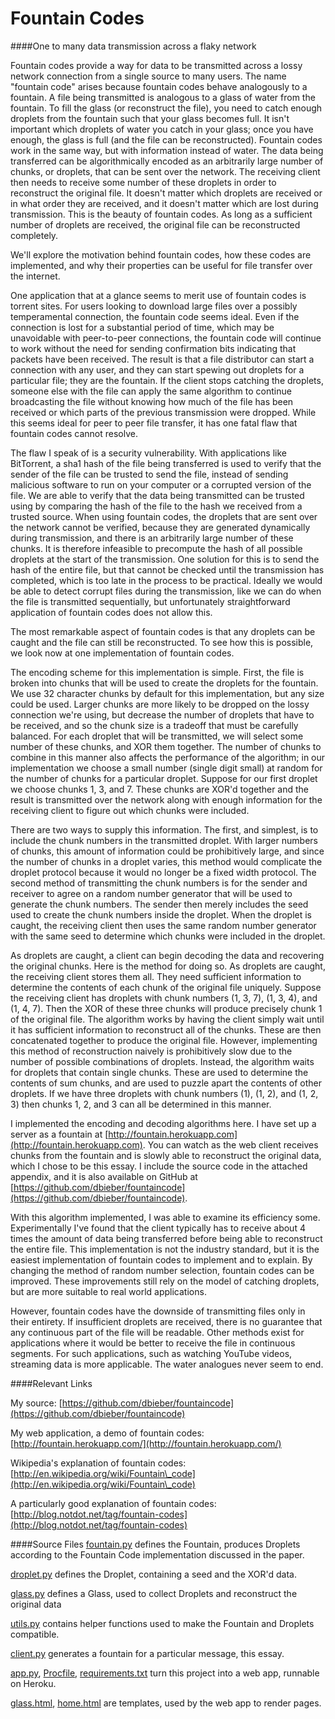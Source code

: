 Fountain Codes
=========

####One to many data transmission across a flaky network

Fountain codes provide a way for data to be transmitted across a lossy network connection from a single source to many users. The name "fountain code" arises because fountain codes behave analogously to a fountain. A file being transmitted is analogous to a glass of water from the fountain. To fill the glass (or reconstruct the file), you need to catch enough droplets from the fountain such that your glass becomes full. It isn't important which droplets of water you catch in your glass; once you have enough, the glass is full (and the file can be reconstructed). Fountain codes work in the same way, but with information instead of water. The data being transferred can be algorithmically encoded as an arbitrarily large number of chunks, or droplets, that can be sent over the network. The receiving client then needs to receive some number of these droplets in order to reconstruct the original file. It doesn't matter which droplets are received or in what order they are received, and it doesn't matter which are lost during transmission. This is the beauty of fountain codes. As long as a sufficient number of droplets are received, the original file can be reconstructed completely.

We'll explore the motivation behind fountain codes, how these codes are implemented, and why their properties can be useful for file transfer over the internet.

One application that at a glance seems to merit use of fountain codes is torrent sites. For users looking to download large files over a possibly temperamental connection, the fountain code seems ideal. Even if the connection is lost for a substantial period of time, which may be unavoidable with peer-to-peer connections, the fountain code will continue to work without the need for sending confirmation bits indicating that packets have been received. The result is that a file distributor can start a connection with any user, and they can start spewing out droplets for a particular file; they are the fountain. If the client stops catching the droplets, someone else with the file can apply the same algorithm to continue broadcasting the file without knowing how much of the file has been received or which parts of the previous transmission were dropped. While this seems ideal for peer to peer file transfer, it has one fatal flaw that fountain codes cannot resolve.

The flaw I speak of is a security vulnerability. With applications like BitTorrent, a sha1 hash of the file being transferred is used to verify that the sender of the file can be trusted to send the file, instead of sending malicious software to run on your computer or a corrupted version of the file. We are able to verify that the data being transmitted can be trusted using by comparing the hash of the file to the hash we received from a trusted source. When using fountain codes, the droplets that are sent over the network cannot be verified, because they are generated dynamically during transmission, and there is an arbitrarily large number of these chunks. It is therefore infeasible to precompute the hash of all possible droplets at the start of the transmission. One solution for this is to send the hash of the entire file, but that cannot be checked until the transmission has completed, which is too late in the process to be practical. Ideally we would be able to detect corrupt files during the transmission, like we can do when the file is transmitted sequentially, but unfortunately straightforward application of fountain codes does not allow this.

The most remarkable aspect of fountain codes is that any droplets can be caught and the file can still be reconstructed. To see how this is possible, we look now at one implementation of fountain codes.

The encoding scheme for this implementation is simple. First, the file is broken into chunks that will be used to create the droplets for the fountain. We use 32 character chunks by default for this implementation, but any size could be used. Larger chunks are more likely to be dropped on the lossy connection we're using, but decrease the number of droplets that have to be received, and so the chunk size is a tradeoff that must be carefully balanced. For each droplet that will be transmitted, we will select some number of these chunks, and XOR them together. The number of chunks to combine in this manner also affects the performance of the algorithm; in our implementation we choose a small number (single digit small) at random for the number of chunks for a particular droplet. Suppose for our first droplet we choose chunks 1, 3, and 7. These chunks are XOR'd together and the result is transmitted over the network along with enough information for the receiving client to figure out which chunks were included.

There are two ways to supply this information. The first, and simplest, is to include the chunk numbers in the transmitted droplet. With larger numbers of chunks, this amount of information could be prohibitively large, and since the number of chunks in a droplet varies, this method would complicate the droplet protocol because it would no longer be a fixed width protocol. The second method of transmitting the chunk numbers is for the sender and receiver to agree on a random number generator that will be used to generate the chunk numbers. The sender then merely includes the seed used to create the chunk numbers inside the droplet. When the droplet is caught, the receiving client then uses the same random number generator with the same seed to determine which chunks were included in the droplet.

As droplets are caught, a client can begin decoding the data and recovering the original chunks. Here is the method for doing so. As droplets are caught, the receiving client stores them all. They need sufficient information to determine the contents of each chunk of the original file uniquely. Suppose the receiving client has droplets with chunk numbers (1, 3, 7), (1, 3, 4), and (1, 4, 7). Then the XOR of these three chunks will produce precisely chunk 1 of the original file. The algorithm works by having the client simply wait until it has sufficient information to reconstruct all of the chunks. These are then concatenated together to produce the original file. However, implementing this method of reconstruction naively is prohibitively slow due to the number of possible combinations of droplets. Instead, the algorithm waits for droplets that contain single chunks. These are used to determine the contents of sum chunks, and are used to puzzle apart the contents of other droplets. If we have three droplets with chunk numbers (1), (1, 2), and (1, 2, 3) then chunks 1, 2, and 3 can all be determined in this manner.

I implemented the encoding and decoding algorithms here. I have set up a server as a fountain at [http://fountain.herokuapp.com](http://fountain.herokuapp.com). You can watch as the web client receives chunks from the fountain and is slowly able to reconstruct the original data, which I chose to be this essay. I include the source code in the attached appendix, and it is also available on GitHub at [https://github.com/dbieber/fountaincode](https://github.com/dbieber/fountaincode).

With this algorithm implemented, I was able to examine its efficiency some. Experimentally I've found that the client typically has to receive about 4 times the amount of data being transferred before being able to reconstruct the entire file. This implementation is not the industry standard, but it is the easiest implementation of fountain codes to implement and to explain. By changing the method of random number selection, fountain codes can be improved. These improvements still rely on the model of catching droplets, but are more suitable to real world applications.

However, fountain codes have the downside of transmitting files only in their entirety. If insufficient droplets are received, there is no guarantee that any continuous part of the file will be readable. Other methods exist for applications where it would be better to receive the file in continuous segments. For such applications, such as watching YouTube videos, streaming data is more applicable. The water analogues never seem to end.

####Relevant Links

My source: [https://github.com/dbieber/fountaincode](https://github.com/dbieber/fountaincode)

My web application, a demo of fountain codes: [http://fountain.herokuapp.com/](http://fountain.herokuapp.com/)

Wikipedia's explanation of fountain codes: [http://en.wikipedia.org/wiki/Fountain\_code](http://en.wikipedia.org/wiki/Fountain\_code)

A particularly good explanation of fountain codes: [http://blog.notdot.net/tag/fountain-codes](http://blog.notdot.net/tag/fountain-codes)

####Source Files
[fountain.py](fountain.py) defines the Fountain, produces Droplets according to the Fountain Code implementation discussed in the paper.

[droplet.py](droplet.py) defines the Droplet, containing a seed and the XOR'd data.

[glass.py](glass.py) defines a Glass, used to collect Droplets and reconstruct the original data

[utils.py](utils.py) contains helper functions used to make the Fountain and Droplets compatible.

[client.py](client.py) generates a fountain for a particular message, this essay.

[app.py](app.py), [Procfile](Procfile), [requirements.txt](requirements.txt) turn this project into a web app, runnable on Heroku.

[glass.html](glass.html), [home.html](home.html) are templates, used by the web app to render pages.
